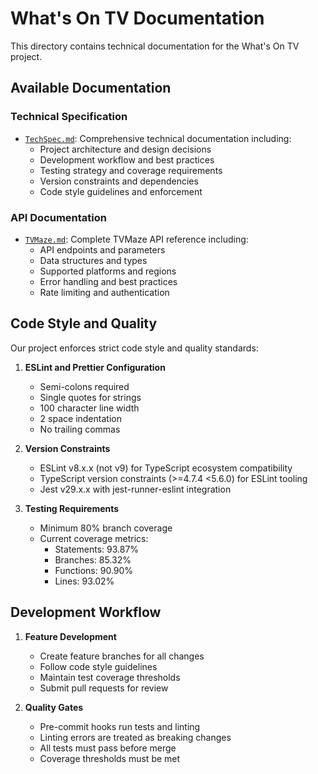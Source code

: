 # What's On TV Documentation

This directory contains technical documentation for the What's On TV project.

## Available Documentation

### Technical Specification
- [`TechSpec.md`](./TechSpec.md): Comprehensive technical documentation including:
  - Project architecture and design decisions
  - Development workflow and best practices
  - Testing strategy and coverage requirements
  - Version constraints and dependencies
  - Code style guidelines and enforcement

### API Documentation
- [`TVMaze.md`](./TVMaze.md): Complete TVMaze API reference including:
  - API endpoints and parameters
  - Data structures and types
  - Supported platforms and regions
  - Error handling and best practices
  - Rate limiting and authentication

## Code Style and Quality

Our project enforces strict code style and quality standards:

1. **ESLint and Prettier Configuration**
   - Semi-colons required
   - Single quotes for strings
   - 100 character line width
   - 2 space indentation
   - No trailing commas

2. **Version Constraints**
   - ESLint v8.x.x (not v9) for TypeScript ecosystem compatibility
   - TypeScript version constraints (>=4.7.4 <5.6.0) for ESLint tooling
   - Jest v29.x.x with jest-runner-eslint integration

3. **Testing Requirements**
   - Minimum 80% branch coverage
   - Current coverage metrics:
     - Statements: 93.87%
     - Branches: 85.32%
     - Functions: 90.90%
     - Lines: 93.02%

## Development Workflow

1. **Feature Development**
   - Create feature branches for all changes
   - Follow code style guidelines
   - Maintain test coverage thresholds
   - Submit pull requests for review

2. **Quality Gates**
   - Pre-commit hooks run tests and linting
   - Linting errors are treated as breaking changes
   - All tests must pass before merge
   - Coverage thresholds must be met
